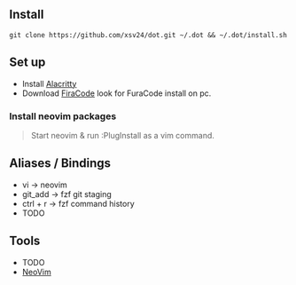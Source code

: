 ## Install 
```
git clone https://github.com/xsv24/dot.git ~/.dot && ~/.dot/install.sh
```
## Set up
- Install [Alacritty](https://github.com/alacritty/alacritty/releases)
- Download [FiraCode](https://www.nerdfonts.com/font-downloads) look for FuraCode install on pc.

### Install neovim packages
> Start neovim & run :PlugInstall as a vim command.


## Aliases / Bindings

- vi -> neovim
- git_add -> fzf git staging
- ctrl + r -> fzf command history
- TODO

## Tools 
- TODO
- [NeoVim](https://neovim.io/)
